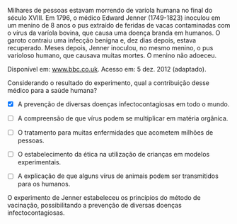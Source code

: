 

Milhares de pessoas estavam morrendo de varíola humana no final do século XVIII. Em 1796, o médico Edward Jenner (1749-1823) inoculou em um menino de 8 anos o pus extraído de feridas de vacas contaminadas com o vírus da varíola bovina, que causa uma doença branda em humanos. O garoto contraiu uma infecção benigna e, dez dias depois, estava recuperado. Meses depois, Jenner inoculou, no mesmo menino, o pus varioloso humano, que causava muitas mortes. O menino não adoeceu.

Disponível em: www.bbc.co.uk. Acesso em: 5 dez. 2012 (adaptado).

Considerando o resultado do experimento, qual a contribuição desse médico para a saúde humana?



- [x] A prevenção de diversas doenças infectocontagiosas em todo o mundo.
- [ ] A compreensão de que vírus podem se multiplicar em matéria orgânica.
- [ ] O tratamento para muitas enfermidades que acometem milhões de pessoas.
- [ ] O estabelecimento da ética na utilização de crianças em modelos experimentais.
- [ ] A explicação de que alguns vírus de animais podem ser transmitidos para os humanos.


O experimento de Jenner estabeleceu os princípios do método de vacinação, possibilitando a prevenção de diversas doenças infectocontagiosas.

        